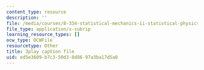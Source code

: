 ```yaml
---
content_type: resource
description: ''
file: /media/courses/8-334-statistical-mechanics-ii-statistical-physics-of-fields-spring-2014/ed5e3609b7c350d38d8697a3ba17d5a0_Rv1UBrGVGFk.vtt
file_type: application/x-subrip
learning_resource_types: []
ocw_type: OCWFile
resourcetype: Other
title: 3play caption file
uid: ed5e3609-b7c3-50d3-8d86-97a3ba17d5a0
---
```

